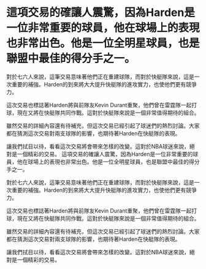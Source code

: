 # 這項交易的確讓人震驚，因為Harden是一位非常重要的球員，他在球場上的表現也非常出色。他是一位全明星球員，也是聯盟中最佳的得分手之一。

對於七六人來說，這筆交易意味著他們正在重建球隊，而對於快艇隊來說，這是一次重要的補強。Harden的到來將大大提升快艇隊的進攻實力，也使他們更有競爭力。

這次交易也標誌著Harden將與前隊友Kevin Durant重聚，他們曾在雷霆隊一起打球，現在又將在快艇隊共同作戰。這對於快艇隊來說是一個非常值得期待的組合。

雖然交易的詳細內容還有待補充，但這次交易已經引起了球迷們的熱烈討論。大家都在猜測這次交易對兩支球隊的影響，也期待著Harden在快艇隊的表現。

讓我們拭目以待，看看這次交易將會帶來怎樣的改變。這對於NBA球迷來說，絕對是一個精彩的交易。 
 這項交易的確讓人震驚，因為Harden是一位非常重要的球員，他在球場上的表現也非常出色。他是一位全明星球員，也是聯盟中最佳的得分手之一。

對於七六人來說，這筆交易意味著他們正在重建球隊，而對於快艇隊來說，這是一次重要的補強。Harden的到來將大大提升快艇隊的進攻實力，也使他們更有競爭力。

這次交易也標誌著Harden將與前隊友Kevin Durant重聚，他們曾在雷霆隊一起打球，現在又將在快艇隊共同作戰。這對於快艇隊來說是一個非常值得期待的組合。

雖然交易的詳細內容還有待補充，但這次交易已經引起了球迷們的熱烈討論。大家都在猜測這次交易對兩支球隊的影響，也期待著Harden在快艇隊的表現。

讓我們拭目以待，看看這次交易將會帶來怎樣的改變。這對於NBA球迷來說，絕對是一個精彩的交易。